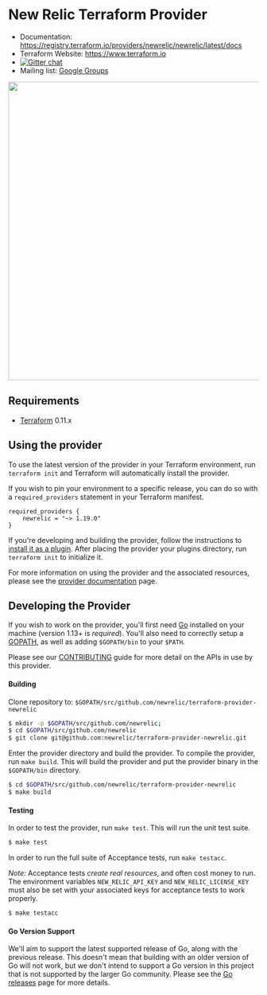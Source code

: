 # New Relic Terraform Provider

-   Documentation: <https://registry.terraform.io/providers/newrelic/newrelic/latest/docs>
-   Terraform Website: <https://www.terraform.io>
-   [![Gitter chat](https://badges.gitter.im/hashicorp-terraform/Lobby.png)](https://gitter.im/hashicorp-terraform/Lobby)
-   Mailing list: [Google Groups](http://groups.google.com/group/terraform-tool)

<img src="https://cdn.rawgit.com/hashicorp/terraform-website/master/content/source/assets/images/logo-hashicorp.svg" width="600px">

## Requirements

-   [Terraform](https://www.terraform.io/downloads.html) 0.11.x

## Using the provider

To use the latest version of the provider in your Terraform environment, run `terraform init` and Terraform will automatically install the provider.

If you wish to pin your environment to a specific release, you can do so with a `required_providers` statement in your Terraform manifest.

```hcl
required_providers {
    newrelic = "~> 1.19.0"
}
```

If you're developing and building the provider, follow the instructions to [install it as a plugin](https://www.terraform.io/docs/plugins/basics.html#installing-a-plugin). After placing the provider your plugins directory, run `terraform init` to initialize it.

For more information on using the provider and the associated resources, please see the [provider documentation][provider_docs] page.

## Developing the Provider

If you wish to work on the provider, you'll first need [Go](http://www.golang.org) installed on your
machine (version 1.13+ is _required_). You'll also need to correctly setup a
[GOPATH](http://golang.org/doc/code.html#GOPATH), as well as adding `$GOPATH/bin` to your `$PATH`.

Please see our [CONTRIBUTING][contributing] guide for more detail on the APIs
in use by this provider.

#### Building

Clone repository to: `$GOPATH/src/github.com/newrelic/terraform-provider-newrelic`

```sh
$ mkdir -p $GOPATH/src/github.com/newrelic;
$ cd $GOPATH/src/github.com/newrelic
$ git clone git@github.com:newrelic/terraform-provider-newrelic.git
```

Enter the provider directory and build the provider. To compile the provider, run `make build`. This will build the provider and put the provider binary in the `$GOPATH/bin` directory.

```sh
$ cd $GOPATH/src/github.com/newrelic/terraform-provider-newrelic
$ make build
```

#### Testing

In order to test the provider, run `make test`. This will run the unit test suite.

```sh
$ make test
```

In order to run the full suite of Acceptance tests, run `make testacc`.

_Note:_ Acceptance tests _create real resources_, and often cost money to run. The environment variables `NEW_RELIC_API_KEY` and `NEW_RELIC_LICENSE_KEY` must also be set with your associated keys for acceptance tests to work properly.

```sh
$ make testacc
```

#### Go Version Support

We'll aim to support the latest supported release of Go, along with the
previous release.  This doesn't mean that building with an older version of Go
will not work, but we don't intend to support a Go version in this project that
is not supported by the larger Go community.  Please see the [Go
releases][go_releases] page for more details.

[provider_docs]: https://www.terraform.io/docs/providers/newrelic/index.html

[contributing]: https://github.com/newrelic/terraform-provider-newrelic/blob/master/CONTRIBUTING.md

[go_releases]: https://github.com/golang/go/wiki/Go-Release-Cycle
